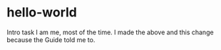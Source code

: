 # hello-world
Intro task
I am me, most of the time.
I made the above and this change because the Guide told me to.
